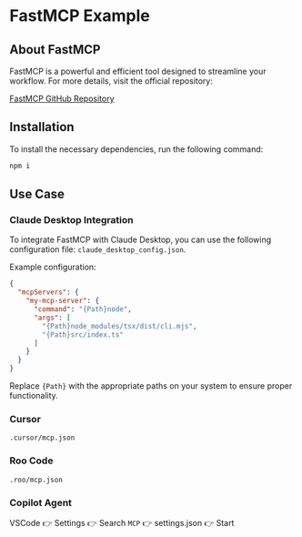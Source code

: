 # FastMCP Example

## About FastMCP

FastMCP is a powerful and efficient tool designed to streamline your workflow. For more details, visit the official repository:

[FastMCP GitHub Repository](https://github.com/punkpeye/fastmcp)

## Installation

To install the necessary dependencies, run the following command:

```sh
npm i
```

## Use Case

### Claude Desktop Integration

To integrate FastMCP with Claude Desktop, you can use the following configuration file: `claude_desktop_config.json`.

Example configuration:

```json
{
  "mcpServers": {
    "my-mcp-server": {
      "command": "{Path}node",
      "args": [
        "{Path}node_modules/tsx/dist/cli.mjs",
        "{Path}src/index.ts"
      ]
    }
  }
}
```

Replace `{Path}` with the appropriate paths on your system to ensure proper functionality.

### Cursor

`.cursor/mcp.json`

### Roo Code

`.roo/mcp.json`

### Copilot Agent

VSCode 👉 Settings 👉 Search `MCP` 👉 settings.json 👉 Start
